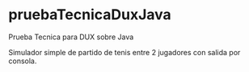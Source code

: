 # pruebaTecnicaDuxJava
Prueba Tecnica para DUX sobre Java

Simulador simple de partido de tenis entre 2 jugadores con salida por consola.
